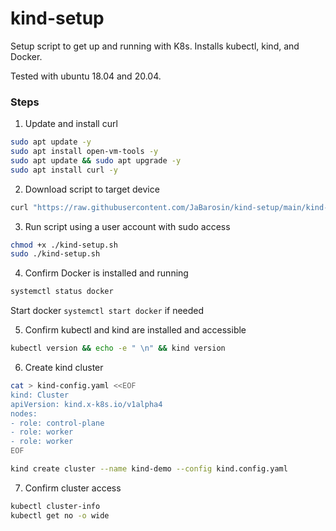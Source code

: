 # kind-setup

Setup script to get up and running with K8s. Installs kubectl, kind, and Docker.

Tested with ubuntu 18.04 and 20.04.

### Steps

1. Update and install curl
```sh
sudo apt update -y
sudo apt install open-vm-tools -y
sudo apt update && sudo apt upgrade -y
sudo apt install curl -y
```

2. Download script to target device
```bash
curl "https://raw.githubusercontent.com/JaBarosin/kind-setup/main/kind-setup.sh" -o "kind-setup.sh"
```

3. Run script using a user account with sudo access
```sh
chmod +x ./kind-setup.sh
sudo ./kind-setup.sh
```

4. Confirm Docker is installed and running
```sh
systemctl status docker
```
Start docker `systemctl start docker` if needed

5. Confirm kubectl and kind are installed and accessible
```sh
kubectl version && echo -e " \n" && kind version
```

6. Create kind cluster
```sh
cat > kind-config.yaml <<EOF
kind: Cluster
apiVersion: kind.x-k8s.io/v1alpha4
nodes:
- role: control-plane
- role: worker
- role: worker
EOF
```

```sh
kind create cluster --name kind-demo --config kind.config.yaml
```

7. Confirm cluster access
```sh
kubectl cluster-info
kubectl get no -o wide
```
